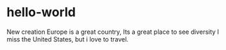 # hello-world
New creation
Europe is a great country, Its a great place to see diversity
I miss the United States, but i love to travel.
